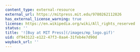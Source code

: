 ```yaml
---
content_type: external-resource
external_url: https://mitpress.mit.edu/9780262112826
has_external_license_warning: true
license: https://en.wikipedia.org/wiki/All_rights_reserved
status: ''
title: '![Buy at MIT Press](/images/mp_logo.gif)'
uid: df943122-e122-47f3-8aa4-31feb4e7d90d
wayback_url: ''
---
```

